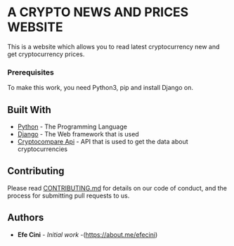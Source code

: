 # A CRYPTO NEWS AND PRICES WEBSITE

This is a website which allows you to read latest cryptocurrency new and get cryptocurrency prices.

### Prerequisites

To make this work, you need Python3, pip and install Django on.

## Built With

* [Python](https://www.python.org/) - The Programming Language
* [Django](https://www.djangoproject.com/) - The Web framework that is used
* [Cryptocompare Api](https://min-api.cryptocompare.com/) - API that is used to get the data about cryptocurrencies

## Contributing

Please read [CONTRIBUTING.md](https://gist.github.com/PurpleBooth/b24679402957c63ec426) for details on our code of conduct, and the process for submitting pull requests to us.

## Authors

* **Efe Cini** - *Initial work* -(https://about.me/efecini)
